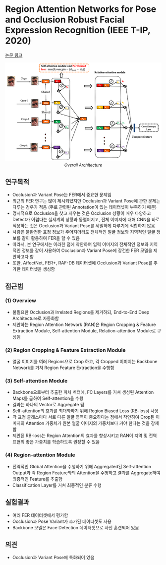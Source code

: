 # Region Attention Networks for Pose and Occlusion Robust Facial Expression Recognition (IEEE T-IP, 2020)

[논문 링크](https://ieeexplore.ieee.org/abstract/document/8974606)

<p align="center">
    <img width="600" alt='fig1' src="./img/13_09_01.png?raw=true"></br>
    <em><font size=2>Overall Architecture</font></em>
</p>

## 연구목적
- Occlusion과 Variant Pose는 FER에서 중요한 문제임 
- 최근의 FER 연구는 많이 제시되었지만 Occlusion과 Variant Pose에 관한 문제는 다루는 경우가 적음 (주로 관련된 Annotation이 있는 데이터셋이 부족하기 때문) 
- 명시적으로 Occlusion을 찾고 지우는 것은 Occlusion 상황이 매우 다양하고 Detect가 어렵다는 실세계의 상황과 동떨어지고, 전체 이미지에 대해 CNN을 바로 적용하는 것은 Occlusion과 Variant Pose를 세밀하게 다루기에 적합하지 않음 
- 사람은 불완전한 표정 정보가 주어지더라도 전체적인 얼굴 정보와 지역적인 얼굴 정보를 같이 활용하여 FER을 할 수 있음 
- 따라서, 본 연구에서는 이러한 점에 착안하여 입력 이미지의 전체적인 정보와 지역적인 정보를 같이 사용하여 Occlusion과 Variant Pose에 강건한 FER 모델을 제안하고자 함 
- 또한, AffectNet, FER+, RAF-DB 데이터셋에 Occlusion과 Variant Pose를 추가한 데이터셋을 생성함 

## 접근법
### (1) Overview 
- 불필요한 Occlusion과 Irrelated Regions를 제거하되, End-to-End Deep Architecture로 자동화함 
- 제안하는 Region Attention Network (RAN)은 Region Cropping & Feature Extraction Module, Self-attention Module, Relation-attention Module로 구성됨 
### (2) Region Cropping & Feature Extraction Module 
- 얼굴 이미지를 여러 Regions으로 Crop 하고, 각 Cropped 이미지는 Backbone Network를 거쳐 Region Feature Extraction을 수행함 
### (3) Self-attention Module 
- Backbone으로부터 추출한 피처 벡터에, FC Layers를 거쳐 생성된 Attention Maps를 곱하여 Self-attention을 수행 
- 결과는 하나의 Vector로 Aggregate 됨 
- Self-attention의 효과를 최대화하기 위해 Region Biased Loss (RB-loss) 사용 
- 각 표정 클래스마다 서로 다른 얼굴 영역이 중요하다는 점에서 착안하여 Crop된 이미지의 Attention 가중치가 원본 얼굴 이미지의 가중치보다 커야 한다는 것을 강제함 
- 제안된 RB-loss는 Region Attention의 효과를 향상시키고 RAN이 지역 및 전역 표현의 좋은 가중치를 학습하도록 권장할 수 있음 
### (4) Region-attention Module 
- 전역적인 Global Attention을 수행하기 위해 Aggregated된 Self-attention Output과 각 Region Feature와의 Attention을 수행하고 결과를 Aggregate하여 최종적인 Feature를 추출함 
- Classification Layer를 거쳐 최종적인 분류 수행 

## 실험결과
- 여러 FER 데이터셋에서 평가함 
- Occlusion과 Pose Variant가 추가된 데이터셋도 사용 
- Backbone 모델은 Face Detection 데이터셋으로 사전 훈련되어 있음 

## 의견
- Occlusion과 Variant Pose에 특화되어 있음 